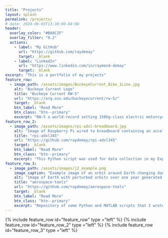 ```yaml
---
title: "Projects"
layout: splash
permalink: /projects/
# date: 2024-06-03T13:30:00-04:00
header:
  overlay_color: "#BA0C2F"
  overlay_filter: "0.2"
  actions:
    - label: "My GitHub"
      url: "https://github.com/raydemay"
      target: _blank
    - label: "LinkedIn"
      url: "https://www.linkedin.com/in/raymond-demay"
      target: _blank
excerpt: "This is a portfolio of my projects"
feature_row:
  - image_path: /assets/images/BuckeyeCurrent_Bike_1Line.jpg
    alt: "Buckeye Current Logo"
    title: "Buckeye Current RW-5"
    url: "https://org.osu.edu/buckeyecurrent/rw-5/"
    target: _blank
    btn_label: "Read More"
    btn_class: "btn--primary"
    excerpt: "RW-5 a world-record setting 150kg-class electric motorcycle that is hoping to be the first in the class to reach 200mph. I was part of the aerodynamics design and manufacturing. I ran [CFD analysis in Fluent](/projects/cfd-analysis-buckeye-current-rw-5/) and assisted in the modeling and manufacturing of the fairings."
feature_row_2:
  - image_path: /assets/images/rpi-adxl-breadboard.jpg
    alt: "Image of Raspberry Pi wired to breadboard containing an accelerometer"
    title: "rpi-adxl345"
    url: "https://github.com/raydemay/rpi-adxl345"
    target: _blank
    btn_label: "Read More"
    btn_class: "btn--primary"
    excerpt: "This Python script was used for data collection in my Experimental Projects capstone"
feature_row_3:
  - image_path: /assets/images/j2_example.png
    image_caption: "Example image of an orbit around Earth changing due to J2 perturbations over one year"
    alt: "Image of Earth with perturbed orbits over one year generated in Python with matplotlib"
    title: "aerospace-tools"
    url: "https://github.com/raydemay/aerospace-tools"
    target: _blank
    btn_label: "Read More"
    btn_class: "btn--primary"
    excerpt: "Repository of some Python and MATLAB scripts that I wrote to either make my life easier in undergrad or just as a fun exercise. The compressible flow scripts are intended to be used on a Ti-84 Plus CE-T Python Edition calculator as an offline version of this online [Compressible Aerodynamics Calculator](https://www.engapplets.vt.edu/fluids/compresssibleAero/calc.html)"
---
```


{% include feature_row id="feature_row" type ="left" %}
{% include feature_row id="feature_row_2" type ="left" %}
{% include feature_row id="feature_row_3" type ="left" %}
